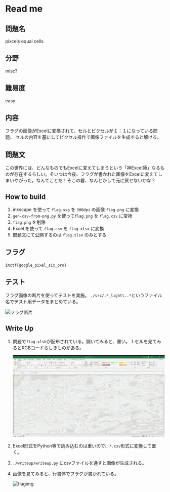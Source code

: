 # Read me

## 問題名

pixcels equal cells

## 分野

misc?

## 難易度

easy

## 内容

フラグの画像がExcelに変換されて、セルとピクセルが１：１になっている問題。
セルの内容を基にしてピクセル操作で画像ファイルを生成すると解ける。

## 問題文

この世界には、どんなものでもExcelに変えてしまうという「神Excel師」なるものが存在するらしい。そいつは今夜、フラグが書かれた画像をExcelに変えてしまいやがった。なんてことだ！そこの君、なんとかして元に戻せないかな？

## How to build

1. inkscape を使って `flag.svg` を `300dpi` の画像 `flag.png` に変換
1. `gen-csv-from-png.py` を使って`flag.png` を `flag.csv` に変換
1. `flag.png` を削除
1. Excel を使って `flag.csv` を `flag.xlsx` に変換
1. 問題文にて公開するのは `flag.xlsx` のみとする

## フラグ

`imctf{google_pixel_six_pro}`

## テスト

フラグ画像の断片を使ってテストを実施。
`./src/.*_light\..*`というファイル名でテスト用データをまとめている。

![フラグ断片](src\flag_light.png)

## Write Up

1. 問題で`flag.xlsb`が配布されている。開いてみると、重い。１セルを見てみるとRGBコードらしきものがある。

    ![imgxl](./img/xl.png)

1. Excel形式をPython等で読み込むのは重いので、`*.csv`形式に変換して置く。
1. `./writeup/writeup.py` にcsvファイルを通すと画像が生成される。
1. 画像を見てみると、行書体でフラグが書かれている。

    ![flagimg](./img/flag.png)
